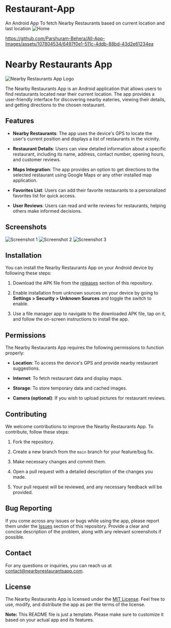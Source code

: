 # Restaurant-App
An Android App To fetch Nearby Restaurants based on current location and last location
![Home](https://github.com/Parshuram-Behera/All-App-Images/assets/107804534/ca2f4807-49c7-4f12-bcf2-f79e1aebe8b3)

https://github.com/Parshuram-Behera/All-App-Images/assets/107804534/6497f0e1-511c-4ddb-88bd-43d2e61234ea

# Nearby Restaurants App

![Nearby Restaurants App Logo](app_logo.png)

The Nearby Restaurants App is an Android application that allows users to find restaurants located near their current location. The app provides a user-friendly interface for discovering nearby eateries, viewing their details, and getting directions to the chosen restaurant.

## Features

- **Nearby Restaurants**: The app uses the device's GPS to locate the user's current position and displays a list of restaurants in the vicinity.

- **Restaurant Details**: Users can view detailed information about a specific restaurant, including its name, address, contact number, opening hours, and customer reviews.

- **Maps Integration**: The app provides an option to get directions to the selected restaurant using Google Maps or any other installed map application.

- **Favorites List**: Users can add their favorite restaurants to a personalized favorites list for quick access.

- **User Reviews**: Users can read and write reviews for restaurants, helping others make informed decisions.

## Screenshots

![Screenshot 1](screenshots/screenshot_1.png)
![Screenshot 2](screenshots/screenshot_2.png)
![Screenshot 3](screenshots/screenshot_3.png)

## Installation

You can install the Nearby Restaurants App on your Android device by following these steps:

1. Download the APK file from the [releases](https://github.com/your-username/nearby-restaurants-app/releases) section of this repository.

2. Enable installation from unknown sources on your device by going to **Settings > Security > Unknown Sources** and toggle the switch to enable.

3. Use a file manager app to navigate to the downloaded APK file, tap on it, and follow the on-screen instructions to install the app.

## Permissions

The Nearby Restaurants App requires the following permissions to function properly:

- **Location**: To access the device's GPS and provide nearby restaurant suggestions.

- **Internet**: To fetch restaurant data and display maps.

- **Storage**: To store temporary data and cached images.

- **Camera (optional)**: If you wish to upload pictures for restaurant reviews.

## Contributing

We welcome contributions to improve the Nearby Restaurants App. To contribute, follow these steps:

1. Fork the repository.

2. Create a new branch from the `main` branch for your feature/bug fix.

3. Make necessary changes and commit them.

4. Open a pull request with a detailed description of the changes you made.

5. Your pull request will be reviewed, and any necessary feedback will be provided.

## Bug Reporting

If you come across any issues or bugs while using the app, please report them under the [Issues](https://github.com/your-username/nearby-restaurants-app/issues) section of this repository. Provide a clear and concise description of the problem, along with any relevant screenshots if possible.

## Contact

For any questions or inquiries, you can reach us at contact@nearbyrestaurantsapp.com.

## License

The Nearby Restaurants App is licensed under the [MIT License](LICENSE). Feel free to use, modify, and distribute the app as per the terms of the license.

**Note:** This README file is just a template. Please make sure to customize it based on your actual app and its features.
